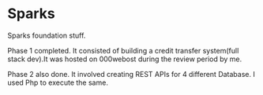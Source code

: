 # Sparks
Sparks foundation stuff.

Phase 1 completed. It consisted of building a credit transfer system(full stack dev).It was hosted on 000webost during the review period by me.

Phase 2 also done. It involved creating REST APIs for 4 different Database. I used Php to execute the same. 
